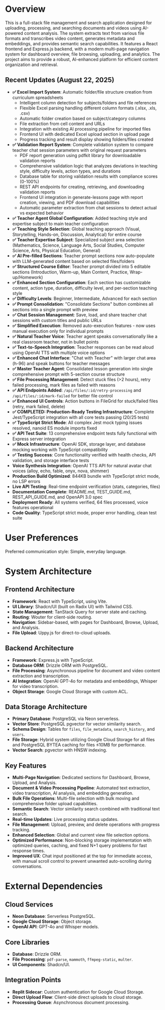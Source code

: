 # Overview

This is a full-stack file management and search application designed for uploading, processing, and searching documents and videos using AI-powered content analysis. The system extracts text from various file formats and transcribes video content, generates metadata and embeddings, and provides semantic search capabilities. It features a React frontend and Express.js backend, with a modern multi-page navigation system for dashboard overview, file browsing, uploading, and analytics. The project aims to provide a robust, AI-enhanced platform for efficient content organization and retrieval.

## Recent Updates (August 22, 2025)
- **✅ Excel Import System**: Automatic folder/file structure creation from curriculum spreadsheets
  - Intelligent column detection for subjects/folders and file references
  - Flexible Excel parsing handling different column formats (.xlsx, .xls, .csv)
  - Automatic folder creation based on subject/category columns
  - File extraction from cell content and URLs
  - Integration with existing AI processing pipeline for imported files
  - Frontend UI with dedicated Excel upload section in upload page
  - Progress tracking and result display showing folders/files created
- **✅ Validation Report System**: Complete validation system to compare teacher chat session parameters with original request parameters
  - PDF report generation using pdfkit library for downloadable validation reports
  - Comprehensive validation logic that analyzes deviations in teaching style, difficulty levels, action types, and durations
  - Database table for storing validation results with compliance scores (0-100%)
  - REST API endpoints for creating, retrieving, and downloading validation reports
  - Frontend UI integration in generate-lessons page with report creation, viewing, and PDF download capabilities
  - Automatic parameter extraction from chat sessions to detect actual vs expected behavior
- **✅ Teacher Agent Global Configuration**: Added teaching style and expertise subject to main teacher configuration
- **✅ Teaching Style Selection**: Global teaching approach (Visual, Storytelling, Hands-on, Discussion, Analytical) for entire course
- **✅ Teacher Expertise Subject**: Specialized subject area selection (Mathematics, Science, Language Arts, Social Studies, Computer Science, Arts, Physical Education, General)
- **✅ AI Pre-filled Sections**: Teacher prompt sections now auto-populate with LLM-generated content based on selected files/folders
- **✅ Structured Course Editor**: Teacher prompt divided into 5 editable sections (Introduction, Warm-up, Main Content, Practice, Wrap-up/Homework)
- **✅ Enhanced Section Configuration**: Each section has customizable content, action type, duration, difficulty level, and per-section teaching style
- **✅ Difficulty Levels**: Beginner, Intermediate, Advanced for each section
- **✅ Prompt Consolidation**: "Consolidate Sections" button combines all sections into a single prompt with preview
- **✅ Chat Session Management**: Save, load, and share teacher chat sessions with custom titles and public URLs
- **✅ Simplified Execution**: Removed auto-execution features - now uses manual execution only for individual prompts
- **✅ Natural Teacher Voice**: Teacher agent speaks conversationally like a real classroom teacher, not in bullet points
- **✅ Text-to-Speech Integration**: Teacher responses can be read aloud using OpenAI TTS with multiple voice options
- **✅ Enhanced Chat Interface**: "Chat with Teacher" with larger chat area (h-96) and speak buttons for teacher messages
- **✅ Master Teacher Agent**: Consolidated lesson generation into single comprehensive prompt with 5-section course structure
- **✅ File Processing Management**: Detect stuck files (>2 hours), retry failed processing, mark files as failed with reasons
- **✅ API Endpoints Added**: `/api/files/:id/retry-processing` and `/api/files/:id/mark-failed` for better file control
- **✅ Enhanced UI Controls**: Action buttons in FileGrid for stuck/failed files (retry, mark failed, delete)
- **✅ COMPLETED: Production-Ready Testing Infrastructure**: Complete Jest/TypeScript integration with all core tests passing (20/25 tests)
- **✅ TypeScript Strict Mode**: All complex Jest mock typing issues resolved, nanoid ES module imports fixed
- **✅ API Test Suite**: 13 comprehensive endpoint tests fully functional with Express server integration
- **✅ Mock Infrastructure**: OpenAI SDK, storage layer, and database mocking working with TypeScript compatibility
- **✅ Testing Success**: Core functionality verified with health checks, API validation, and storage interface tests
- **Voice Synthesis Integration**: OpenAI TTS API for natural avatar chat voices (alloy, echo, fable, onyx, nova, shimmer)
- **Production Build Optimized**: 844KB bundle with TypeScript strict mode, no LSP errors
- **Live API Testing**: Real-time endpoint verification (stats, categories, files)
- **Documentation Complete**: README.md, TEST_GUIDE.md, REST_API_GUIDE.md, and OpenAPI 3.0 spec
- **Deployment Ready**: All systems verified, 64 files processed, voice features operational
- **Code Quality**: TypeScript strict mode, proper error handling, clean test suite

# User Preferences

Preferred communication style: Simple, everyday language.

# System Architecture

## Frontend Architecture
- **Framework**: React with TypeScript, using Vite.
- **UI Library**: Shadcn/UI (built on Radix UI) with Tailwind CSS.
- **State Management**: TanStack Query for server state and caching.
- **Routing**: Wouter for client-side routing.
- **Navigation**: Sidebar-based, with pages for Dashboard, Browse, Upload, and Analysis.
- **File Upload**: Uppy.js for direct-to-cloud uploads.

## Backend Architecture
- **Framework**: Express.js with TypeScript.
- **Database ORM**: Drizzle ORM with PostgreSQL.
- **File Processing**: Asynchronous pipeline for document and video content extraction and transcription.
- **AI Integration**: OpenAI GPT-4o for metadata and embeddings, Whisper for video transcription.
- **Object Storage**: Google Cloud Storage with custom ACL.

## Data Storage Architecture
- **Primary Database**: PostgreSQL via Neon serverless.
- **Vector Store**: PostgreSQL pgvector for vector similarity search.
- **Schema Design**: Tables for `files`, `file_metadata`, `search_history`, and `users`.
- **File Storage**: Hybrid system utilizing Google Cloud Storage for all files and PostgreSQL BYTEA caching for files ≤10MB for performance.
- **Vector Search**: pgvector with HNSW indexing.

## Key Features
- **Multi-Page Navigation**: Dedicated sections for Dashboard, Browse, Upload, and Analysis.
- **Document & Video Processing Pipeline**: Automated text extraction, video transcription, AI analysis, and embedding generation.
- **Bulk File Operations**: Multi-file selection with bulk moving and comprehensive folder upload capabilities.
- **Semantic Search**: Vector similarity search combined with traditional text search.
- **Real-time Updates**: Live processing status updates.
- **File Management**: Upload, preview, and delete operations with progress tracking.
- **Enhanced Selection**: Global and current view file selection options.
- **Optimized Performance**: Non-blocking storage implementation with optimized queries, caching, and fixed N+1 query problems for fast response times.
- **Improved UX**: Chat input positioned at the top for immediate access, with manual scroll control to prevent unwanted auto-scrolling during conversations.

# External Dependencies

## Cloud Services
- **Neon Database**: Serverless PostgreSQL.
- **Google Cloud Storage**: Object storage.
- **OpenAI API**: GPT-4o and Whisper models.

## Core Libraries
- **Database**: Drizzle ORM.
- **File Processing**: `pdf-parse`, `mammoth`, `ffmpeg-static`, `multer`.
- **UI Components**: Shadcn/UI.

## Integration Points
- **Replit Sidecar**: Custom authentication for Google Cloud Storage.
- **Direct Upload Flow**: Client-side direct uploads to cloud storage.
- **Processing Queue**: Asynchronous document processing.